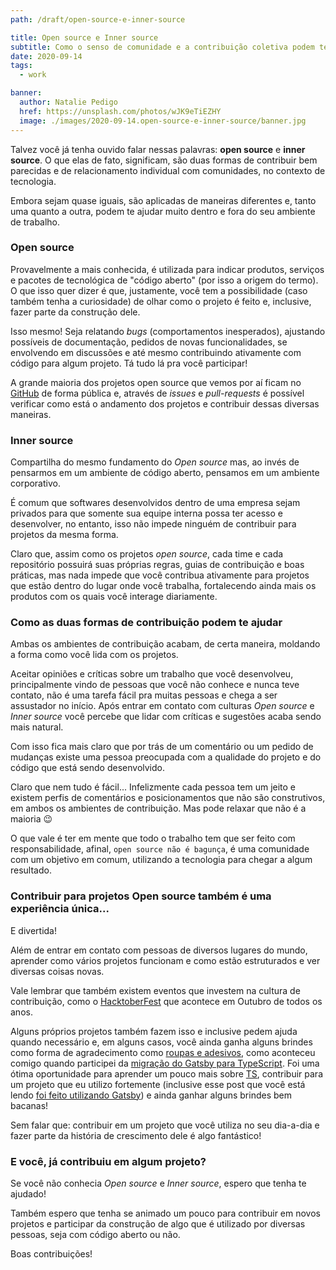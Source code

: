 ```yaml
---
path: /draft/open-source-e-inner-source

title: Open source e Inner source
subtitle: Como o senso de comunidade e a contribuição coletiva podem ter um impacto positivo dentro e fora do ambiente de trabalho
date: 2020-09-14
tags:
  - work

banner:
  author: Natalie Pedigo
  href: https://unsplash.com/photos/wJK9eTiEZHY
  image: ./images/2020-09-14.open-source-e-inner-source/banner.jpg
---
```


Talvez você já tenha ouvido falar nessas palavras: **open source** e **inner source**. O que elas de fato, significam, são duas formas de contribuir bem parecidas e de relacionamento individual com comunidades, no contexto de tecnologia.

Embora sejam quase iguais, são aplicadas de maneiras diferentes e, tanto uma quanto a outra, podem te ajudar muito dentro e fora do seu ambiente de trabalho.

### Open source
Provavelmente a mais conhecida, é utilizada para indicar produtos, serviços e pacotes de tecnológica de "código aberto" (por isso a origem do termo). O que isso quer dizer é que, justamente, você tem a possibilidade (caso também tenha a curiosidade) de olhar como o projeto é feito e, inclusive, fazer parte da construção dele.

Isso mesmo! Seja relatando *bugs* (comportamentos inesperados), ajustando possíveis de documentação, pedidos de novas funcionalidades, se envolvendo em discussões e até mesmo contribuindo ativamente com código para algum projeto. Tá tudo lá pra você participar!

A grande maioria dos projetos open source que vemos por aí ficam no [GitHub](https://github.com/) de forma pública e, através de *issues* e *pull-requests* é possível verificar como está o andamento dos projetos e contribuir dessas diversas maneiras.

### Inner source
Compartilha do mesmo fundamento do *Open source* mas, ao invés de pensarmos em um ambiente de código aberto, pensamos em um ambiente corporativo.

É comum que softwares desenvolvidos dentro de uma empresa sejam privados para que somente sua equipe interna possa ter acesso e desenvolver, no entanto, isso não impede ninguém de contribuir para projetos da mesma forma.

Claro que, assim como os projetos *open source*, cada time e cada repositório possuirá suas próprias regras, guias de contribuição e boas práticas, mas nada impede que você contribua ativamente para projetos que estão dentro do lugar onde você trabalha, fortalecendo ainda mais os produtos com os quais você interage diariamente.

### Como as duas formas de contribuição podem te ajudar
Ambas os ambientes de contribuição acabam, de certa maneira, moldando a forma como você lida com os projetos.

Aceitar opiniões e críticas sobre um trabalho que você desenvolveu, principalmente vindo de pessoas que você não conhece e nunca teve contato, não é uma tarefa fácil pra muitas pessoas e chega a ser assustador no início. Após entrar em contato com culturas *Open source* e *Inner source* você percebe que lidar com críticas e sugestões acaba sendo mais natural.

Com isso fica mais claro que por trás de um comentário ou um pedido de mudanças existe uma pessoa preocupada com a qualidade do projeto e do código que está sendo desenvolvido.

Claro que nem tudo é fácil... Infelizmente cada pessoa tem um jeito e existem perfis de comentários e posicionamentos que não são construtivos, em ambos os ambientes de contribuição. Mas pode relaxar que não é a maioria 😉

O que vale é ter em mente que todo o trabalho tem que ser feito com responsabilidade, afinal, `open source não é bagunça`, é uma comunidade com um objetivo em comum, utilizando a tecnologia para chegar a algum resultado.

### Contribuir para projetos Open source também é uma experiência única...
E divertida!

Além de entrar em contato com pessoas de diversos lugares do mundo, aprender como vários projetos funcionam e como estão estruturados e ver diversas coisas novas.

Vale lembrar que também existem eventos que investem na cultura de contribuição, como o [HacktoberFest](https://hacktoberfest.digitalocean.com/) que acontece em Outubro de todos os anos.

Alguns próprios projetos também fazem isso e inclusive pedem ajuda quando necessário e, em alguns casos, você ainda ganha alguns brindes como forma de agradecimento como [roupas e adesivos](https://twitter.com/gabrieluizramos/status/1271175428280143875), como aconteceu comigo quando participei da [migração do Gatsby para TypeScript](https://github.com/gatsbyjs/gatsby/issues/21995). Foi uma ótima oportunidade para aprender um pouco mais sobre [TS](http://typescriptlang.com/), contribuir para um projeto que eu utilizo fortemente (inclusive esse post que você está lendo [foi feito utilizando Gatsby](https://gabrieluizramos.com.br/refatorei-o-blog/)) e ainda ganhar alguns brindes bem bacanas!

Sem falar que: contribuir em um projeto que você utiliza no seu dia-a-dia e fazer parte da história de crescimento dele é algo fantástico!

### E você, já contribuiu em algum projeto?
Se você não conhecia *Open source* e *Inner source*, espero que tenha te ajudado!

Também espero que tenha se animado um pouco para contribuir em novos projetos e participar da construção de algo que é utilizado por diversas pessoas, seja com código aberto ou não.

Boas contribuições!

